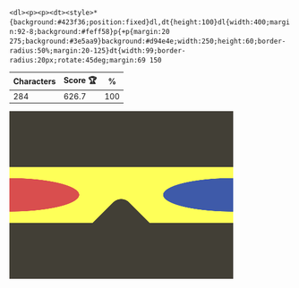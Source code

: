 `<dl><p><p><dt><style>*{background:#423f36;position:fixed}dl,dt{height:100}dl{width:400;margin:92-8;background:#feff58}p{+p{margin:20 275;background:#3e5aa9}background:#d94e4e;width:250;height:60;border-radius:50%;margin:20-125}dt{width:99;border-radius:20px;rotate:45deg;margin:69 150`

| Characters | Score 🏆 | %   |
| ---------- | -------- | --- |
| 284        | 626.7    | 100 |

![](/2025/Aug2025/05/20250805.png)
